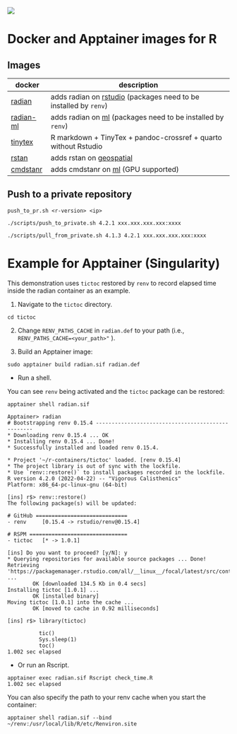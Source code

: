 [![](https://img.shields.io/badge/license-MIT-green.svg)](https://opensource.org/licenses/MIT)

# Docker and Apptainer images for R

## Images

| docker                                                                   | description                                                                                                             |
|--------------------------------------------------------------------------|-------------------------------------------------------------------------------------------------------------------------|
| [radian](https://hub.docker.com/repository/docker/mattocci/radian)       | adds radian on [rstudio](https://hub.docker.com/r/rocker/rstudio) (packages need to be installed by `renv`) |
| [radian-ml](https://hub.docker.com/repository/docker/mattocci/radian-ml) | adds radian on [ml](https://hub.docker.com/r/rocker/ml) (packages need to be installed by `renv`)           |
| [tinytex](https://hub.docker.com/repository/docker/mattocci/tinytex)     | R markdown + TinyTex + pandoc-crossref + quarto without Rstudio                                                         |
| [rstan](https://hub.docker.com/repository/docker/mattocci/rstan)         | adds rstan on [geospatial](https://hub.docker.com/r/rocker/geospatial)                                                  |
| [cmdstanr](https://hub.docker.com/repository/docker/mattocci/cmdstanr)   | adds cmdstanr on [ml](https://hub.docker.com/r/rocker/ml) (GPU supported)                                               |


## Push to a private repository

`push_to_pr.sh <r-version> <ip>`

```
./scripts/push_to_private.sh 4.2.1 xxx.xxx.xxx.xxx:xxxx
```

```
./scripts/pull_from_private.sh 4.1.3 4.2.1 xxx.xxx.xxx.xxx:xxxx
```

# Example for Apptainer (Singularity)

This demonstration uses `tictoc` restored by `renv` to record elapsed time inside the radian container as an example.

1. Navigate to the `tictoc` directory.

```
cd tictoc
```

2. Change `RENV_PATHS_CACHE` in `radian.def` to your path (i.e.,
`
RENV_PATHS_CACHE=<your_path>"
`
).

3. Build an Apptainer image:

```
sudo apptainer build radian.sif radian.def
```

- Run a shell.

You can see `renv` being activated and the `tictoc` package can be restored:

```
apptainer shell radian.sif

Apptainer> radian
# Bootstrapping renv 0.15.4 --------------------------------------------------
* Downloading renv 0.15.4 ... OK
* Installing renv 0.15.4 ... Done!
* Successfully installed and loaded renv 0.15.4.

* Project '~/r-containers/tictoc' loaded. [renv 0.15.4]
* The project library is out of sync with the lockfile.
* Use `renv::restore()` to install packages recorded in the lockfile.
R version 4.2.0 (2022-04-22) -- "Vigorous Calisthenics"
Platform: x86_64-pc-linux-gnu (64-bit)

[ins] r$> renv::restore()
The following package(s) will be updated:

# GitHub =============================
- renv     [0.15.4 -> rstudio/renv@0.15.4]

# RSPM ===============================
- tictoc   [* -> 1.0.1]

[ins] Do you want to proceed? [y/N]: y
* Querying repositories for available source packages ... Done!
Retrieving 'https://packagemanager.rstudio.com/all/__linux__/focal/latest/src/contrib/tictoc_1.0.1.tar.gz' ...
        OK [downloaded 134.5 Kb in 0.4 secs]
Installing tictoc [1.0.1] ...
        OK [installed binary]
Moving tictoc [1.0.1] into the cache ...
        OK [moved to cache in 0.92 milliseconds]

[ins] r$> library(tictoc)

          tic()
          Sys.sleep(1)
          toc()
1.002 sec elapsed
```


- Or run an Rscript.

```
apptainer exec radian.sif Rscript check_time.R
1.002 sec elapsed
```

You can also specify the path to your renv cache when you start the container:

```
apptainer shell radian.sif --bind ~/renv:/usr/local/lib/R/etc/Renviron.site
```
